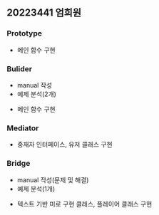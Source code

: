 ## 20223441 엄희원
### Prototype
* 메인 함수 구현

### Bulider
* manual 작성
* 예제 분석(2개)
<!---->
* 메인 함수 구현

### Mediator
* 중재자 인터페이스, 유저 클래스 구현

### Bridge
* manual 작성(문제 및 해결)
* 예제 분석(1개)
<!---->
* 텍스트 기반 미로 구현 클래스, 플레이어 클래스 구현
